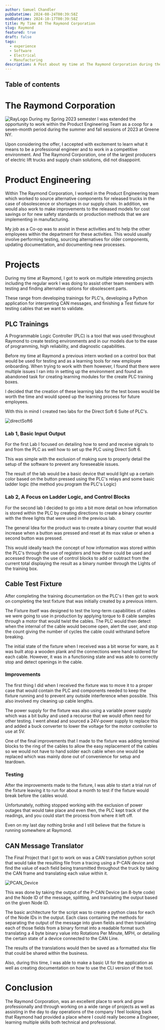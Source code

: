 ```yaml
---
author: Samuel Chandler
pubDatetime: 2024-08-24T00:39:58Z
modDatetime: 2024-10-17T00:39:58Z
title: My Time At The Raymond Corporation
slug: Raymond
featured: true
draft: false
tags:
  - experience
  - Software
  - Electrical
  - Manufacturing
description: A Post about my time at The Raymond Corporation during the Summer and Fall of 2023
---
```


## Table of contents

# The Raymond Corporation

![RayLogo](assets/images/RayLogo.png)
During my Spring 2023 semester I was extended the opportunity to work within the Product Engineering Team as a coop for a seven-month period during the summer and fall sessions of 2023 at Greene NY.

Upon considering the offer, I accepted with excitement to learn what it means to be a professional engineer and to work in a competitive environment. And The Raymond Corporation, one of the largest producers of electric lift trucks and supply chain solutions, did not disappoint.

# Product Engineering

Within The Raymond Corporation, I worked in the Product Engineering team which worked to source alternative components for released trucks in the case of obsolescence or shortages in our supply chain. In addition, we would also work to make improvements to the released models for cost savings or for new safety standards or production methods that we are implementing in manufacturing.

My job as a Co-op was to assist in these activities and to help the other employees within the department for these activities. This would usually involve performing testing, sourcing alternatives for older components, updating documentation, and documenting new processes.

# Projects

During my time at Raymond, I got to work on multiple interesting projects including the regular work I was doing to assist other team members with testing and finding alternative options for obsolescent parts.

These range from developing trainings for PLC's, developing a Python application for interpreting CAN messages, and finishing a Test fixture for testing cables that we want to validate.

## PLC Trainings

A Programmable Logic Controller (PLC) is a tool that was used throughout Raymond to create testing environments and in our models due to the ease of programming, high reliability, and diagnostic capabilities.

Before my time at Raymond a previous intern worked on a control box that would be used for testing and as a learning tools for new employee onboarding. When trying to work with them however, I found that there were multiple issues I ran into in setting up the environment and found an abandoned task for creating learning modules for the create PLC training boxes.

I decided that the creation of these learning labs for the test boxes would be worth the time and would speed up the learning process for future employees.

With this in mind I created two labs for the Direct Soft 6 Suite of PLC's.

![directSoft6](assets/images/ds6.jpg)

### Lab 1, Basic Input Output

For the first Lab I focused on detailing how to send and receive signals to and from the PLC as well how to set up the PLC using Direct Soft 6.

This was simple with the exclusion of making sure to properly detail the setup of the software to prevent any foreseeable issues.

The result of the lab would be a basic device that would light up a certain color based on the button pressed using the PLC's relays and some basic ladder logic (the method you program the PLC's Logic)

### Lab 2, A Focus on Ladder Logic, and Control Blocks

For the second lab I decided to go into a bit more detail on how information is stored within the PLC by creating directions to create a binary counter with the three lights that were used in the previous lab.

The general Idea for the product was to create a binary counter that would increase when a button was pressed and reset at its max value or when a second button was pressed.

This would ideally teach the concept of how information was stored within the PLC's through the use of registers and how there could be used and accessed through the use of control blocks to add or subtract from the current total displaying the result as a binary number through the Lights of the training box.

## Cable Test Fixture

After completing the training documentation on the PLC's I then got to work on completing the test fixture that was initially created by a previous intern.

The Fixture itself was designed to test the long-term capabilities of cables we were going to use in production by applying torque to 8 cable samples through a motor that would twist the cables. The PLC would then detect when the internal of the cable would become open, alert the user, and stop the count giving the number of cycles the cable could withstand before breaking.

The initial state of the fixture when I received was a bit worse for ware, as it was built atop a wooden plank and the connections were hand soldered for each cable. However, it was in a functioning state and was able to correctly stop and detect openings in the cable.

### Improvements

The first thing I did when I received the fixture was to move it to a proper case that would contain the PLC and components needed to keep the fixture running and to prevent any outside interference when possible. This also involved my cleaning up cable lengths.

The power supply for the fixture was also using a variable power supply which was a bit bulky and used a recourse that we would often need for other testing. I went ahead and sourced a 24V-power supply to replace this and added a buck converter to lower the voltage for the motor controller to use at 5V.

One of the final improvements that I made to the fixture was adding terminal blocks to the ring of the cables to allow the easy replacement of the cables so we would not have to hand solder each cable when one would be replaced which was mainly done out of convenience for setup and teardown.

### Testing

After the improvements made to the fixture, I was able to start a trial run of the fixture leaving it to run for about a month to test if the fixture would break before the cables would.

Unfortunately, nothing stopped working with the exclusion of power outages that would take place and even then, the PLC kept track of the readings, and you could start the process from where it left off.

Even on my last day nothing broke and I still believe that the fixture is running somewhere at Raymond.

## CAN Message Translator

The Final Project that I got to work on was a CAN translation python script that would take the resulting file from a tracing using a P-CAN device and find the value of each field being transmitted throughout the truck by taking the CAN frame and translating each value within it.

![PCAN_Device](assets/images/PCAN.jpg)

This was done by taking the output of the P-CAN Device (an 8-byte code) and the Node ID of the message, splitting, and translating the output based on the given Node ID.

The basic architecture for the script was to create a python class for each of the Node IDs in the output. Each class containing the methods for separating the output of the message into given fields and then translating each of those fields from a binary format into a readable format such translating a 4 byte binary value into Rotations Per Minute, MPH, or detailing the certain state of a device connected to the CAN Line.

The results of the translations would then be saved as a formatted xlsx file that could be shared within the business.

Also, during this time, I was able to make a basic UI for the application as well as creating documentation on how to use the CLI version of the tool.

# Conclusion

The Raymond Corporation, was an excellent place to work and grow professionally and through working on a wide range of projects as well as assisting in the day to day operations of the company I feel looking back that Raymond had provided a place where I could really become a Engineer, learning multiple skills both technical and professional.
